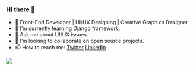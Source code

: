 ### Hi there 👋
- 🔭 Front-End Developer | UI/UX Designing | Creative Graphics Designer
- 🌱 I’m currently learning Django framework.
- 💬 Ask me about UI/UX issues.
- 👯 I’m looking to collaborate on open source projects.
- 📫 How to reach me:  [Twitter](https://twitter.com/Jobsonvarghese1)   [LinkedIn](https://www.linkedin.com/in/jobson-varghese-a54856168/)

<img align="center" src="https://github-readme-stats.vercel.app/api?username=jobsonpvarghese&count_private=true&show_icons=true&bg_color=F7F9F9" />
<!--
**jobsonpvarghese/jobsonpvarghese** is a ✨ _special_ ✨ repository because its `README.md` (this file) appears on your GitHub profile.

Here are some ideas to get you started:

- 🔭 I’m currently working on ...
- 🌱 I’m currently learning ...
- 👯 I’m looking to collaborate on ...
- 🤔 I’m looking for help with ...
- 💬 Ask me about ...
- 📫 How to reach me: ...
- 😄 Pronouns: ...
- ⚡ Fun fact: ...
-->
